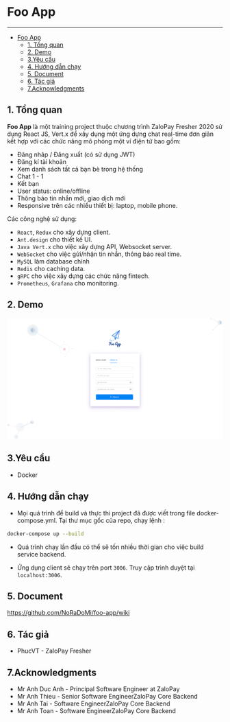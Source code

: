 # Foo App

---------------

- [Foo App](#foo-app)
  - [1. Tổng quan](#1-tổng-quan)
  - [2. Demo](#2-demo)
  - [3.Yêu cầu](#3yêu-cầu)
  - [4. Hướng dẫn chạy](#4-hướng-dẫn-chạy)
  - [5. Document](#5-document)
  - [6. Tác giả](#6-tác-giả)
  - [7.Acknowledgments](#7acknowledgments)

## 1. Tổng quan

**Foo App** là một training project  thuộc chương trình  ZaloPay Fresher 2020 sử dụng React JS, Vert.x để xây dụng một ứng dựng chat real-time đơn giản kết hợp với các chức năng mô phỏng một ví điện tử bao gồm:

- Đăng nhâp / Đăng xuất (có sử dụng JWT)
- Đăng kí tài khoản
- Xem danh sách tất cả bạn bè trong hệ thống
- Chat 1 - 1
- Kết bạn
- User status: online/offline
- Thông báo tin nhắn mới, giao dịch mới
- Responsive trên các nhiều thiết bị: laptop, mobile phone.

Các công nghệ sử dụng:

- `React`, `Redux` cho xây dựng client.
- `Ant.design` cho thiết kế UI.
- `Java Vert.x` cho việc xây dựng API, Websocket server.
- `WebSocket` cho việc gửi/nhận tin nhắn, thông báo real time.
- `MySQL` làm database chính
- `Redis` cho caching data.
- `gRPC` cho việc xây dựng các chức năng fintech.
- `Prometheus`, `Grafana` cho monitoring.

## 2. Demo

![demo](media/demo.gif)

## 3.Yêu cầu

- Docker

## 4. Hướng dẫn chạy

- Mọi quá trình để build và thực thi project đã được viết trong file docker-compose.yml. Tại thư mục gốc của repo, chạy lệnh :

```bash
docker-compose up --build
```

- Quá trình chạy lần đầu có thể sẽ tốn nhiều thời gian cho việc build service backend.

- Ứng dụng client sẽ chạy trên port `3006`. Truy cập trình duyệt tại `localhost:3006`.

## 5. Document

https://github.com/NoRaDoMi/foo-app/wiki

## 6. Tác giả

- PhucVT - ZaloPay Fresher

## 7.Acknowledgments

- Mr Anh Duc Anh - Principal Software Engineer at ZaloPay
- Mr Anh Thieu - Senior Software EngineerZaloPay Core Backend
- Mr Anh Tai - Software EngineerZaloPay Core Backend
- Mr Anh Toan - Software EngineerZaloPay Core Backend
